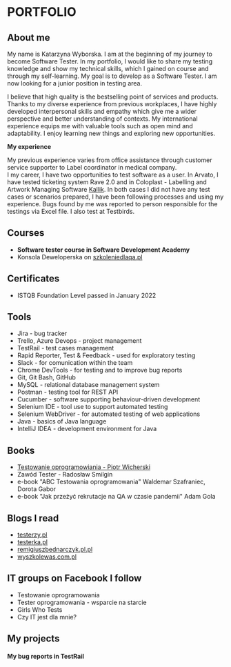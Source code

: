 # PORTFOLIO

## About me

My name is Katarzyna Wyborska. I am at the beginning of my journey to become Software Tester.
In my portfolio, I would like to share my testing knowledge and show my technical skills, which I gained on course and through my self-learning. My goal is to develop as a Software Tester. I am now looking for a junior position in testing area. 

I believe that high quality is the bestselling point of services and products. Thanks to my diverse experience from previous workplaces, I have highly developed interpersonal skills and empathy which give me a wider perspective and better understanding of contexts. My international experience equips me with valuable tools such as open mind and adaptability. I enjoy learning new things and exploring new opportunities.

**My experience**

My previous experience varies from office assistance through customer service supporter to Label coordinator in medical company.  
I my career, I have two opportunities to test software as a user. In Arvato, I have tested ticketing system Rave 2.0 and in Coloplast - Labelling and Artwork Managing Software [Kallik](https://www.kallik.com/). In both cases I did not have any test cases or scenarios prepared, I have been following processes and using my experience. Bugs found by me was reported to person responsible for the testings via Excel file. I also test at Testbirds.

## Courses

* **Software tester course in Software Development Academy**
* Konsola Deweloperska on [szkoleniedlaqa.pl](https://szkoleniedlaqa.pl/)

## Certificates

* ISTQB Foundation Level passed in January 2022

## Tools 

* Jira - bug tracker
* Trello, Azure Devops - project management
* TestRail - test cases management
* Rapid Reporter, Test & Feedback - used for exploratory testing
* Slack - for comunication within the team
* Chrome DevTools - for testing and to improve bug reports
* Git, Git Bash, GitHub
* MySQL - relational database management system
* Postman - testing tool for REST API
* Cucumber - software supporting behaviour-driven development
* Selenium IDE - tool use to support automated testing
* Selenium WebDriver - for automated testing of web applications
* Java - basics of Java language
* IntelliJ IDEA - development environment for Java 

## Books

* [Testowanie oprogramowiania - Piotr Wicherski](https://pwicherski.gitbook.io/testowanie-oprogramowania/)
* Zawód Tester - Radosław Smilgin
* e-book "ABC Testowania oprogramowania" Waldemar Szafraniec, Dorota Gabor
* e-book "Jak przeżyć rekrutacje na QA w czasie pandemii" Adam Gola

## Blogs I read

* [testerzy.pl](https://testerzy.pl/)
* [testerka.pl](http://testerka.pl/blog/)
* [remigiuszbednarczyk.pl.pl](https://remigiuszbednarczyk.pl/)
* [wyszkolewas.com.pl](https://www.wyszkolewas.com.pl/blog/)

## IT groups on Facebook I follow

* Testowanie oprogramowania
* Tester oprogramowania - wsparcie na starcie
* Girls Who Tests
* Czy IT jest dla mnie?

## My projects

#### My bug reports in TestRail

